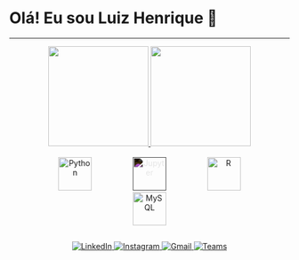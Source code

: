 # Olá! Eu sou Luiz Henrique 👋

---
<div style="text-align: center;">
  <a href="https://beacons.ai/LuizHenri1">
    <img height="180em" src="https://github-readme-stats.vercel.app/api?username=LuizHenri1&show_icons=true&theme=merko"/>
  </a>
  <a href="https://beacons.ai/LuizHenri1">
    <img height="180em" src="https://github-readme-stats.vercel.app/api/top-langs/?username=LuizHenri1&layout=compact&theme=merko"/>  
  </a>
</div>


<br>

<div style="text-align: center;">
  <img src="https://cdn.jsdelivr.net/gh/devicons/devicon@latest/icons/python/python-original.svg" alt="Python" width="60" height="60" style="display: inline-block; margin: 0 35px;"/>
  <img src="https://cdn.jsdelivr.net/gh/devicons/devicon@latest/icons/jupyter/jupyter-plain-wordmark.svg" alt="Jupyter" width="60" height="60" style="display: inline-block; margin: 0 35px; filter: invert(1);"/>
  <img src="https://cdn.jsdelivr.net/gh/devicons/devicon@latest/icons/r/r-original.svg" alt="R" width="60" height="60" style="display: inline-block; margin: 0 35px;"/>
  <img src="https://cdn.jsdelivr.net/gh/devicons/devicon@latest/icons/mysql/mysql-original-wordmark.svg" alt="MySQL" width="60" height="60" style="display: inline-block; margin: 0 35px;"/>
</div>

##
<p align="center">
  <a href="https://www.linkedin.com/in/luiz-henrique-95177a282">
    <img src="https://img.shields.io/badge/LinkedIn-0077B5?style=for-the-badge&logo=linkedin&logoColor=white" alt="LinkedIn">
  </a>
  <a href="https://www.instagram.com/LuizHenri17">
    <img src="https://img.shields.io/badge/Instagram-E4405F?style=for-the-badge&logo=instagram&logoColor=white" alt="Instagram">
  </a>
  <a href="mailto:luizhenri.trabalho@gmail.com">
    <img src="https://img.shields.io/badge/Gmail-D14836?style=for-the-badge&logo=gmail&logoColor=white" alt="Gmail">
  </a>
    <a href="https://teams.microsoft.com/">
    <img src="https://img.shields.io/badge/Teams-6264A7?style=for-the-badge&logo=microsoft-teams&logoColor=white" alt="Teams">
  </a>
</p>




